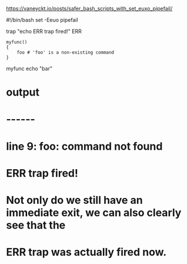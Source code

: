 https://vaneyckt.io/posts/safer_bash_scripts_with_set_euxo_pipefail/

#!/bin/bash
set -Eeuo pipefail

trap "echo ERR trap fired!" ERR
```shell
myfunc()
{
    foo # 'foo' is a non-existing command
}
```


myfunc
echo "bar"

# output
# ------
# line 9: foo: command not found
# ERR trap fired!
#
# Not only do we still have an immediate exit, we can also clearly see that the
# ERR trap was actually fired now.
